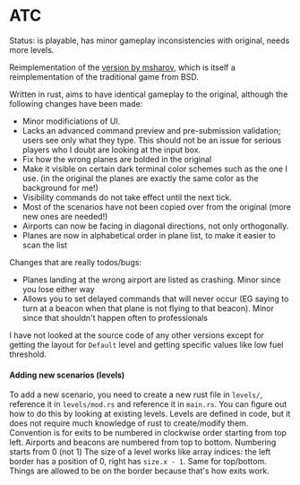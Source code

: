 # ATC

Status: is playable, has minor gameplay inconsistencies with original, needs more levels.

Reimplementation of the [version by msharov](https://github.com/msharov/bsd-games), which is itself a reimplementation of the traditional game from BSD.

Written in rust, aims to have identical gameplay to the original, although the following changes have been made:
- Minor modificiations of UI.
- Lacks an advanced command preview and pre-submission validation; users see only what they type. This should not be an issue for serious players who I doubt are looking at the input box. 
- Fix how the wrong planes are bolded in the original
- Make it visible on certain dark terminal color schemes such as the one I use. (in the original the planes are exactly the same color as the background for me!)
- Visibility commands do not take effect until the next tick.
- Most of the scenarios have not been copied over from the original (more new ones are needed!)
- Airports can now be facing in diagonal directions, not only orthogonally.
- Planes are now in alphabetical order in plane list, to make it easier to scan the list

Changes that are really todos/bugs:
- Planes landing at the wrong airport are listed as crashing. Minor since you lose either way
- Allows you to set delayed commands that will never occur (EG saying to turn at a beacon when that plane is not flying to that beacon). Minor since that shouldn't happen often to professionals

I have not looked at the source code of any other versions except for getting the layout for `Default` level and getting specific values like low fuel threshold.

#### Adding new scenarios (levels)
To add a new scenario, you need to create a new rust file in `levels/`, reference it in `levels/mod.rs` and reference it in `main.rs`. You can figure out how to do this by looking at existing levels. Levels are defined in code, but it does not require much knowledge of rust to create/modify them. Convention is for exits to be numbered in clockwise order starting from top left. Airports and beacons are numbered from top to bottom. Numbering starts from 0 (not 1) The size of a level works like array indices: the left border has a position of 0, right has `size.x - 1`. Same for top/bottom. Things are allowed to be on the border because that's how exits work.

